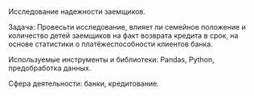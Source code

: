 Исследование надежности заемщиков.

Задача:
Провесьти исследование, влияет ли семейное положение и количество детей заемщиков на факт возврата кредита в срок, на основе статистики о платёжеспособности клиентов банка.

Используемые инструменты и библиотеки:
Pandas, Python, предобработка данных.

Сфера деятельности:
банки, кредитование.